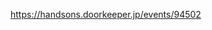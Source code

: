https://handsons.doorkeeper.jp/events/94502

<!---
# mruby-loadavg   [![Build Status](https://travis-ci.org/tsuka05/mruby-loadavg.svg?branch=master)](https://travis-ci.org/tsuka05/mruby-loadavg)
Loadavg class
## install by mrbgems
- add conf.gem line to `build_config.rb`

```ruby
MRuby::Build.new do |conf|

    # ... (snip) ...

    conf.gem :github => 'tsuka05/mruby-loadavg'
end
```
## example
```ruby
p Loadavg.hi
#=> "hi!!"
t = Loadavg.new "hello"
p t.hello
#=> "hello"
p t.bye
#=> "hello bye"
```

## License
under the MIT License:
- see LICENSE file
--->
